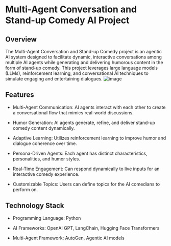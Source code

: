 # Multi-Agent Conversation and Stand-up Comedy AI Project

## Overview

The Multi-Agent Conversation and Stand-up Comedy project is an agentic AI system designed to facilitate dynamic, interactive conversations among multiple AI agents while generating and delivering humorous content in the form of stand-up comedy. This project leverages large language models (LLMs), reinforcement learning, and conversational AI techniques to simulate engaging and entertaining dialogues.
![image](https://github.com/user-attachments/assets/52a528f2-8239-421b-8645-6dad5bbed955)


## Features

* Multi-Agent Communication: AI agents interact with each other to create a conversational flow that mimics real-world discussions.

* Humor Generation: AI agents generate, refine, and deliver stand-up comedy content dynamically.

* Adaptive Learning: Utilizes reinforcement learning to improve humor and dialogue coherence over time.

* Persona-Driven Agents: Each agent has distinct characteristics, personalities, and humor styles.

* Real-Time Engagement: Can respond dynamically to live inputs for an interactive comedy experience.

* Customizable Topics: Users can define topics for the AI comedians to perform on.

## Technology Stack

* Programming Language: Python

* AI Frameworks: OpenAI GPT, LangChain, Hugging Face Transformers

* Multi-Agent Framework: AutoGen, Agentic AI models
